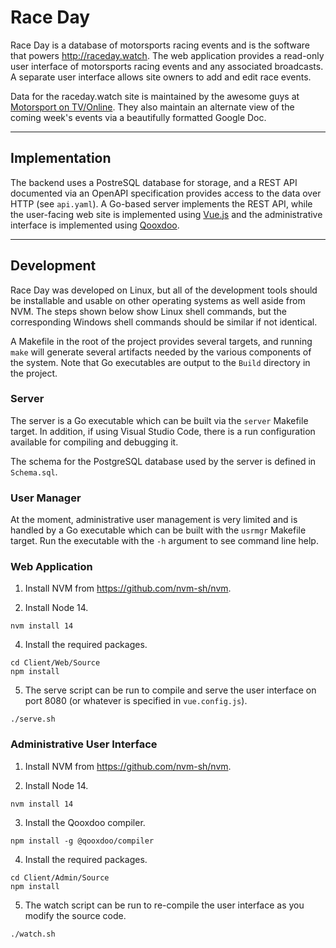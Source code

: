 # Race Day

Race Day is a database of motorsports racing events and is the software that
powers http://raceday.watch. The web application provides a read-only user
interface of motorsports racing events and any associated broadcasts. A separate
user interface allows site owners to add and edit race events.

Data for the raceday.watch site is maintained by the awesome guys at
<a href="https://www.facebook.com/motorsportontv">Motorsport on TV/Online</a>.
They also maintain an alternate view of the coming week's events via a
beautifully formatted Google Doc.

---

## Implementation

The backend uses a PostreSQL database for storage, and a REST API documented via
an OpenAPI specification provides access to the data over HTTP (see `api.yaml`).
A Go-based server implements the REST API, while the user-facing web site is
implemented using <a href="https://vuejs.org/">Vue.js</a> and the administrative
interface is implemented using <a href="https://qooxdoo.org/">Qooxdoo</a>.

---

## Development

Race Day was developed on Linux, but all of the development tools should be
installable and usable on other operating systems as well aside from NVM. The
steps shown below show Linux shell commands, but the corresponding Windows shell
commands should be similar if not identical.

A Makefile in the root of the project provides several targets, and running
`make` will generate several artifacts needed by the various components of the
system. Note that Go executables are output to the `Build` directory in the
project.

### Server

The server is a Go executable which can be built via the `server` Makefile
target. In addition, if using Visual Studio Code, there is a run configuration
available for compiling and debugging it.

The schema for the PostgreSQL database used by the server is defined in
`Schema.sql`.

### User Manager

At the moment, administrative user management is very limited and is handled by
a Go executable which can be built with the `usrmgr` Makefile target. Run the
executable with the `-h` argument to see command line help.

### Web Application

1. Install NVM from https://github.com/nvm-sh/nvm.

2. Install Node 14.

```shell
nvm install 14
```

4. Install the required packages.

```shell
cd Client/Web/Source
npm install
```

5. The serve script can be run to compile and serve the user interface on port
8080 (or whatever is specified in `vue.config.js`).

```shell
./serve.sh
```

### Administrative User Interface

1. Install NVM from https://github.com/nvm-sh/nvm.

2. Install Node 14.

```shell
nvm install 14
```

3. Install the Qooxdoo compiler.

```shell
npm install -g @qooxdoo/compiler
```

4. Install the required packages.

```shell
cd Client/Admin/Source
npm install
```

5. The watch script can be run to re-compile the user interface as you modify
the source code.

```shell
./watch.sh
```
